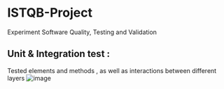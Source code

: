# ISTQB-Project
Experiment Software Quality, Testing and Validation 

## Unit & Integration test :
 Tested elements and methods , as well as interactions between different layers
![image](https://user-images.githubusercontent.com/84160502/197419680-4bc4d317-ba81-4ebf-9a8b-3495f7ce820d.png)
